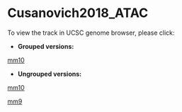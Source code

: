 # Cusanovich2018_ATAC
To view the track in UCSC genome browser, please click:

- **Grouped versions:**

[mm10](http://genome.ucsc.edu/cgi-bin/hgTracks?db=mm10&hubUrl=https://raw.githubusercontent.com/zhou-lab/trackHub/master/Cusanovich2018_ATAC/Grouped/MouseATAC.hub.txt)

- **Ungrouped versions:**

[mm10](http://genome.ucsc.edu/cgi-bin/hgTracks?db=mm10&hubUrl=https://raw.githubusercontent.com/zhou-lab/trackHub/master/Cusanovich2018_ATAC/Ungrouped/hub.txt)

[mm9](http://genome.ucsc.edu/cgi-bin/hgTracks?db=mm9&hubUrl=http://krishna.gs.washington.edu/content/members/ajh24/mouse_atlas_data_release/bigwigs/trackhub/hub.txt)

